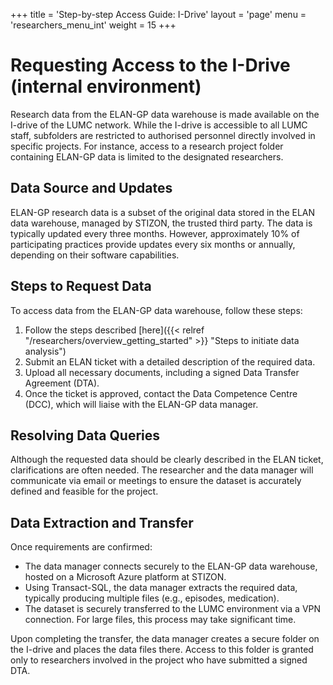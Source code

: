 +++
title = 'Step-by-step Access Guide: I-Drive'
layout = 'page'
menu = 'researchers_menu_int'
weight = 15
+++

# Requesting Access to the I-Drive (internal environment)
Research data from the ELAN-GP data warehouse is made available on the I-drive of the LUMC network. While the I-drive is accessible to all LUMC staff, subfolders are restricted to authorised personnel directly involved in specific projects. For instance, access to a research project folder containing ELAN-GP data is limited to the designated researchers.

## Data Source and Updates
ELAN-GP research data is a subset of the original data stored in the ELAN data warehouse, managed by STIZON, the trusted third party. The data is typically updated every three months. However, approximately 10% of participating practices provide updates every six months or annually, depending on their software capabilities.

## Steps to Request Data
To access data from the ELAN-GP data warehouse, follow these steps:

1. Follow the steps described [here]({{< relref "/researchers/overview_getting_started" >}} "Steps to initiate data analysis")
1. Submit an ELAN ticket with a detailed description of the required data.
1. Upload all necessary documents, including a signed Data Transfer Agreement (DTA).
1. Once the ticket is approved, contact the Data Competence Centre (DCC), which will liaise with the ELAN-GP data manager.

## Resolving Data Queries

Although the requested data should be clearly described in the ELAN ticket, clarifications are often needed. The researcher and the data manager will communicate via email or meetings to ensure the dataset is accurately defined and feasible for the project.

## Data Extraction and Transfer

Once requirements are confirmed:

- The data manager connects securely to the ELAN-GP data warehouse, hosted on a Microsoft Azure platform at STIZON.
- Using Transact-SQL, the data manager extracts the required data, typically producing multiple files (e.g., episodes, medication).
- The dataset is securely transferred to the LUMC environment via a VPN connection. For large files, this process may take significant time.

Upon completing the transfer, the data manager creates a secure folder on the I-drive and places the data files there. Access to this folder is granted only to researchers involved in the project who have submitted a signed DTA.